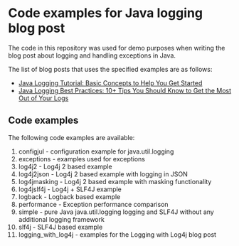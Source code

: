 # Code examples for Java logging blog post

The code in this repository was used for demo purposes when writing the blog post about logging and handling exceptions in Java. 

The list of blog posts that uses the specified examples are as follows:
 * [Java Logging Tutorial: Basic Concepts to Help You Get Started](https://sematext.com/blog/java-logging/)
 * [Java Logging Best Practices: 10+ Tips You Should Know to Get the Most Out of Your Logs](https://sematext.com/blog/java-logging-best-practices/)

## Code examples
 
The following code examples are available:

  1. configjul - configuration example for java.util.logging 
  2. exceptions - examples used for exceptions
  3. log4j2 - Log4j 2 based example
  4. log4j2json - Log4j 2 based example with logging in JSON
  5. log4jmasking - Log4j 2 based example with masking functionality
  6. log4jslf4j - Log4j + SLF4J example
  7. logback - Logback based example
  8. performance - Exception performance comparison
  9. simple - pure Java java.util.logging logging and SLF4J without any additional logging framework
  10. slf4j - SLF4J based example
  11. logging_with_log4j - examples for the Logging with Log4j blog post 
